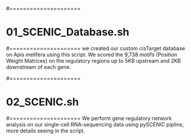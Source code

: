 #=====================
#  01_SCENIC_Database.sh
#=====================
we created our custom cisTarget database on Apis melifera using this script. We scored the 9,738 motifs (Position Weight Matrices) on the regulatory regions up to 5KB upstream and 2KB downstream of each gene. 

#=====================
#  02_SCENIC.sh
#=====================
We perform gene regulatory network analysis on our single-cell RNA-sequencing data using  pySCENIC pipline, more details seeing in the script.

